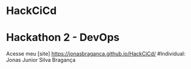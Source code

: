 # HackCiCd
# Hackathon 2 - DevOps
Acesse meu [site] https://jonasbraganca.github.io/HackCiCd/
#Individual: Jonas Junior Silva Bragança
